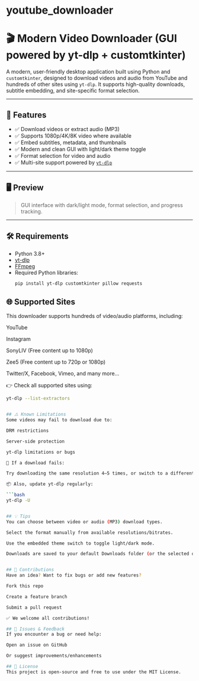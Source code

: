 # youtube_downloader

# 🎬 Modern Video Downloader (GUI powered by yt-dlp + customtkinter)

A modern, user-friendly desktop application built using Python and `customtkinter`, designed to download videos and audio from YouTube and hundreds of other sites using `yt-dlp`. It supports high-quality downloads, subtitle embedding, and site-specific format selection.

---

## 🚀 Features

- ✅ Download videos or extract audio (MP3)
- ✅ Supports 1080p/4K/8K video where available
- ✅ Embed subtitles, metadata, and thumbnails
- ✅ Modern and clean GUI with light/dark theme toggle
- ✅ Format selection for video and audio
- ✅ Multi-site support powered by [`yt-dlp`](https://github.com/yt-dlp/yt-dlp)

---

## 🖥️ Preview

> GUI interface with dark/light mode, format selection, and progress tracking.

---

## 🛠️ Requirements

- Python 3.8+
- [yt-dlp](https://github.com/yt-dlp/yt-dlp)
- [FFmpeg](https://ffmpeg.org/download.html)
- Required Python libraries:
  ```bash
  pip install yt-dlp customtkinter pillow requests

## 🌐 Supported Sites
This downloader supports hundreds of video/audio platforms, including:

YouTube

Instagram

SonyLIV (Free content up to 1080p)

Zee5 (Free content up to 720p or 1080p)

Twitter/X, Facebook, Vimeo, and many more...

👉 Check all supported sites using:

```bash
yt-dlp --list-extractors


## ⚠️ Known Limitations
Some videos may fail to download due to:

DRM restrictions

Server-side protection

yt-dlp limitations or bugs

🔄 If a download fails:

Try downloading the same resolution 4–5 times, or switch to a different format.

📦 Also, update yt-dlp regularly:

```bash
yt-dlp -U


## 💡 Tips
You can choose between video or audio (MP3) download types.

Select the format manually from available resolutions/bitrates.

Use the embedded theme switch to toggle light/dark mode.

Downloads are saved to your default Downloads folder (or the selected output path).


## 🧩 Contributions
Have an idea? Want to fix bugs or add new features?

Fork this repo

Create a feature branch

Submit a pull request

✅ We welcome all contributions!

## 📩 Issues & Feedback
If you encounter a bug or need help:

Open an issue on GitHub

Or suggest improvements/enhancements

## 📜 License
This project is open-source and free to use under the MIT License.
